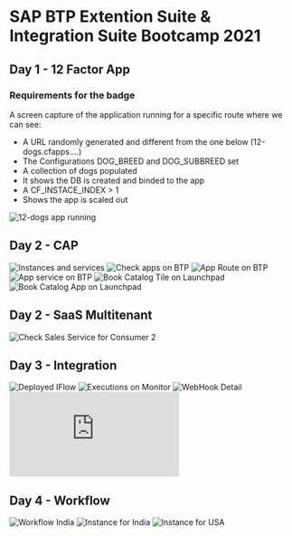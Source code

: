 # SAP BTP Extention Suite & Integration Suite Bootcamp 2021

## Day 1 - 12 Factor App

### Requirements for the badge
A screen capture of the application running for a specific route where we can see:
-	A URL randomly generated and different from the one below (12-dogs.cfapps….)
-	The Configurations DOG_BREED and DOG_SUBBREED set
-	A collection of dogs populated 
  - It shows the DB is created and binded to the app
-	A CF_INSTACE_INDEX > 1
  - Shows the app is scaled out

![12-dogs app running](https://raw.githubusercontent.com/jrbpraven/bootcamp2021/main/img/Day%201%20-%20Cloud%20Native/Day%201%20-%20Cloud%20Native%20-%2001%20-%2012-dogs%20app%20running.png)

## Day 2 - CAP
![Instances and services](https://raw.githubusercontent.com/jrbpraven/bootcamp2021/main/img/Day%202%20-%20CAP/Day%202%20-%20CAP%20-%2001-%20Instances%20and%20services.png)
![Check apps on BTP](https://raw.githubusercontent.com/jrbpraven/bootcamp2021/main/img/Day%202%20-%20CAP/Day%202%20-%20CAP%20-%2002%20-%20Check%20apps%20on%20BTP.png)
![App Route on BTP](https://raw.githubusercontent.com/jrbpraven/bootcamp2021/main/img/Day%202%20-%20CAP/Day%202%20-%20CAP%20-%2003%20-%20App%20Route%20on%20BTP.png)
![App service on BTP](https://raw.githubusercontent.com/jrbpraven/bootcamp2021/main/img/Day%202%20-%20CAP/Day%202%20-%20CAP%20-%2004%20-%20App%20service%20on%20BTP.png)
![Book Catalog Tile on Launchpad](https://raw.githubusercontent.com/jrbpraven/bootcamp2021/main/img/Day%202%20-%20CAP/Day%202%20-%20CAP%20-%2005%20-%20Book%20Catalog%20Tile%20on%20Launchpad.png)
![Book Catalog App on Launchpad](https://raw.githubusercontent.com/jrbpraven/bootcamp2021/main/img/Day%202%20-%20CAP/Day%202%20-%20CAP%20-%2006%20-%20Book%20Catalog%20App%20on%20Launchpad.png)

## Day 2 - SaaS Multitenant
![Check Sales Service for Consumer 2](https://raw.githubusercontent.com/jrbpraven/bootcamp2021/main/img/Day%202%20-%20SaaS%20Multitenant/Day%202%20-%20Saas%20Multitenant%20-%2001%20-%20Check%20Sales%20Service%20for%20Consumer%202.png)

## Day 3 - Integration
![Deployed IFlow](https://raw.githubusercontent.com/jrbpraven/bootcamp2021/main/img/Day%203%20-%20Integration/Day%203%20-%20Integration%20-%2001%20Deployed%20IFlow.png)
![Executions on Monitor](https://raw.githubusercontent.com/jrbpraven/bootcamp2021/main/img/Day%203%20-%20Integration/Day%203%20-%20Integration%20-%2002%20Executions%20on%20Monitor.png)
![WebHook Detail](https://raw.githubusercontent.com/jrbpraven/bootcamp2021/main/img/Day%203%20-%20Integration/Day%203%20-%20Integration%20-%2003%20WebHook%20Detail.png)
![MessageLog-Commission_Flow-attachment_2-2_ Get Sales Order](https://raw.githubusercontent.com/jrbpraven/bootcamp2021/main/img/Day%203%20-%20Integration/Day%203%20-%20Integration%20-%20MessageLog-Commission_Flow-attachment_2-2_%20Get%20Sales%20Order.txt)

## Day 4 - Workflow
![Workflow India](https://raw.githubusercontent.com/jrbpraven/bootcamp2021/main/img/Day%204%20-%20Workflow/Day%204%20-%20Workflow%20-%2001%20Workflow%20India.png)
![Instance for India](https://raw.githubusercontent.com/jrbpraven/bootcamp2021/main/img/Day%204%20-%20Workflow/Day%204%20-%20Workflow%20-%2002%20Instance%20for%20India.png)
![Instance for USA](https://raw.githubusercontent.com/jrbpraven/bootcamp2021/main/img/Day%204%20-%20Workflow/Day%204%20-%20Workflow%20-%2003%20Instance%20for%20USA.png)
